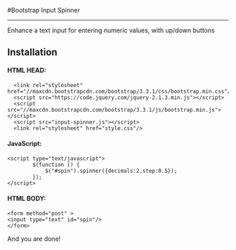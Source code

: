 #Bootstrap Input Spinner 

***

Enhance a text input for entering numeric values, with up/down buttons


## Installation

#### HTML HEAD:
```
  <link rel="stylesheet" href="//maxcdn.bootstrapcdn.com/bootstrap/3.3.1/css/bootstrap.min.css"/>
  <script src="https://code.jquery.com/jquery-2.1.3.min.js"></script>
  <script src="//maxcdn.bootstrapcdn.com/bootstrap/3.3.1/js/bootstrap.min.js"></script>
  <script src="input-spinner.js"></script>	
  <link rel="stylesheet" href="style.css"/>

```

#### JavaScript:
```
<script type="text/javascript">
        $(function () {
            $("#spin").spinner({decimals:2,step:0.5});
        });
</script>
```

#### HTML BODY:
```
<form method="post" >
<input type="text" id="spin"/>
</form>
```

<p>And you are done!</p>